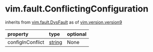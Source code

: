 vim.fault.ConflictingConfiguration
==================================
inherits from [vim.fault.DvsFault](docs/vim.fault.DvsFault.md)
as of [vim.version.version9](docs/vim.version.md)

| property | type | optional |
|:---------|:-----|:---------|
| configInConflict | [string](string.md "string") | None |
